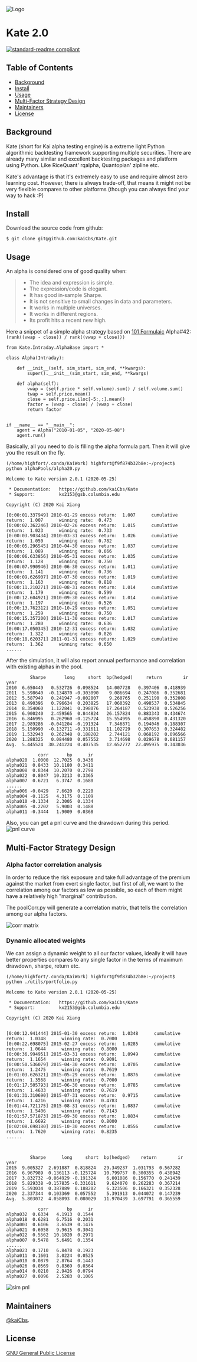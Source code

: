 ![Logo](resource/LOGO.png)

# Kate 2.0
[![standard-readme compliant](https://img.shields.io/badge/readme%20style-standard-brightgreen.svg?style=flat-square)](https://github.com/kaiCbs/StockOpt/blob/master/README.md)


## Table of Contents

- [Background](#background)
- [Install](#install)
- [Usage](#usage)
- [Multi-Factor Strategy Design](#multi-factor-strategy-design)
- [Maintainers](#maintainers)
- [License](#license)

## Background

Kate (short for Kai alpha testing engine) is a extreme light Python algorithmic backtesting framework supporting multiple securities. There are already many similar and excellent backtesting packages and platform using Python. Like RiceQuant' rqalpha, Quantopian' zipline etc. 

Kate's advantage is that it's extremely easy to use and require almost zero learning cost. However, there is always trade-off, that means it might not be very flexible compares to other platforms (though you can always find your way to hack :P)


## Install

Download the source code from github:

    $ git clone git@github.com:kaiCbs/Kate.git


## Usage

An alpha is considered one of good quality when: 

> - The idea and expression is simple.  
> - The expression/code is elegant.  
> - It has good in‐sample Sharpe.  
> - It is not sensitive to small changes in data and parameters.   
> - It works in multiple universes.
> - It works in different regions.
> - Its profit hits a recent new high. 


Here a snippet of a simple alpha strategy based on [101 Formulaic](https://arxiv.org/ftp/arxiv/papers/1601/1601.00991.pdf) Alpha#42: `(rank((vwap - close)) / rank((vwap + close)))`


```
from Kate.Intraday.AlphaBase import *

class Alpha(Intraday): 

    def __init__(self, sim_start, sim_end, **kwargs):
        super().__init__(sim_start, sim_end, **kwargs)
        
    def alpha(self):
        vwap = (self.price * self.volume).sum() / self.volume.sum()
        twap = self.price.mean()
        close = self.price.iloc[-5:,:].mean()
        factor = (vwap - close) / (vwap + close)
        return factor
        

if __name__ == "__main__":
    agent = Alpha("2010-01-05", "2020-05-08")
    agent.run()
```

Basically, all you need to do is filling the alpha formula part. Then it will give you the result on the fly.

```
(/home/highfort/.conda/KaiWork) highfort@f9f874b32b8e:~/project$ python alphaPools/alpha20.py 

Welcome to Kate version 2.0.1 (2020-05-25)

 * Documentation:   https://github.com/kaiCbs/Kate
 * Support:         kx2153@gsb.columbia.edu

Copyright (C) 2020 Kai Xiang

[0:00:01.337949] 2010-01-29 excess return:  1.007      cumulative return:  1.007      winning rate:  0.473
[0:00:02.362246] 2010-02-26 excess return:  1.015      cumulative return:  1.023      winning rate:  0.733
[0:00:03.903434] 2010-03-31 excess return:  1.026      cumulative return:  1.050      winning rate:  0.782
[0:00:05.296545] 2010-04-30 excess return:  1.037      cumulative return:  1.089      winning rate:  0.666
[0:00:06.633856] 2010-05-31 excess return:  1.035      cumulative return:  1.128      winning rate:  0.750
[0:00:07.990946] 2010-06-30 excess return:  1.011      cumulative return:  1.141      winning rate:  0.736
[0:00:09.626907] 2010-07-30 excess return:  1.019      cumulative return:  1.163      winning rate:  0.818
[0:00:11.210271] 2010-08-31 excess return:  1.014      cumulative return:  1.179      winning rate:  0.599
[0:00:12.604921] 2010-09-30 excess return:  1.014      cumulative return:  1.197      winning rate:  0.526
[0:00:13.762312] 2010-10-29 excess return:  1.051      cumulative return:  1.259      winning rate:  0.750
[0:00:15.357200] 2010-11-30 excess return:  1.017      cumulative return:  1.280      winning rate:  0.636
[0:00:17.050345] 2010-12-31 excess return:  1.032      cumulative return:  1.322      winning rate:  0.826
[0:00:18.620371] 2011-01-31 excess return:  1.029      cumulative return:  1.362      winning rate:  0.650
......

```
After the simulation, it will also report annual performance and correlation with existing alphas in the pool.
```
         Sharpe       long     short  bp(hedged)     return        ir
year                                                                
2010  6.650449   0.532726  0.098524   14.007728   0.397406  0.418939
2011  5.598640  -0.134870 -0.303090    9.086694   0.247086  0.352681
2012  5.587949   0.241947 -0.002807    9.260765   0.251190  0.352008
2013  8.490396   0.796634  0.203825   17.060392   0.498537  0.534845
2014  8.354060   1.122841  0.398076   17.264187   0.523938  0.526256
2015  6.900240   2.459565  0.844824   26.157824   0.883343  0.434674
2016  6.846995   0.262960 -0.125724   15.554995   0.458890  0.431320
2017  2.989286  -0.041204 -0.191324    7.346871   0.194046  0.188307
2018  5.150990  -0.132711 -0.331611   11.102729   0.307653  0.324482
2019  1.532943   0.262348  0.188202    2.744121   0.068192  0.096566
2020  1.288325   0.084480  0.057552    3.714698   0.029678  0.081157
Avg.  5.445524  30.241224  0.407535   12.652772  22.495975  0.343036 

            corr       bp      ir
alpha020  1.0000  12.7025  0.3436
alpha021  0.8433  10.1180  0.3411
alpha008  0.8344  10.2070  0.2798
alpha022  0.8047  10.3213  0.3365
alpha007  0.6721   6.3747  0.1680
......
alpha006 -0.0429   7.6620  0.2220
alpha004 -0.1125   4.3175  0.1109
alpha010 -0.1334   2.3005  0.1334
alpha005 -0.2202   5.9003  0.1488
alpha011 -0.3444   1.9009  0.0368
```

Also, you can get a pnl curve and the drawdown during this period.
![pnl curve](/resource/simResult.png)


## Multi-Factor Strategy Design

### Alpha factor correlation analysis

In order to reduce the risk exposure and take full advantage of the premium against the market from evert single factor, but first of all, we want to the correlation among our factors as low as possible, so each of them might have a relatively high "marginal" contribution.

The poolCorr.py will generate a correlation matrix, that tells the correlation among our alpha factors.

![corr matrix](/resource/corrmat.png)


### Dynamic allocated weights

We can assign a dynamic weight to all our factor values, ideally it will have better properties compares to any single factor in the terms of maximum drawdown, sharpe, return etc.


```
(/home/highfort/.conda/KaiWork) highfort@f9f874b32b8e:~/project$ python ./utils/portfolio.py

Welcome to Kate version 2.0.1 (2020-05-25)

 * Documentation:   https://github.com/kaiCbs/Kate
 * Support:         kx2153@gsb.columbia.edu

Copyright (C) 2020 Kai Xiang


[0:00:12.941444] 2015-01-30 excess return:  1.0348      cumulative return:  1.0348      winning rate:  0.7000
[0:00:22.698075] 2015-02-27 excess return:  1.0285      cumulative return:  1.0644      winning rate:  0.8000
[0:00:36.994951] 2015-03-31 excess return:  1.0949      cumulative return:  1.1654      winning rate:  0.9091
[0:00:50.536079] 2015-04-30 excess return:  1.0705      cumulative return:  1.2475      winning rate:  0.7619
[0:01:03.626321] 2015-05-29 excess return:  1.0876      cumulative return:  1.3568      winning rate:  0.7000
[0:01:17.505793] 2015-06-30 excess return:  1.0785      cumulative return:  1.4633      winning rate:  0.7619
[0:01:31.310690] 2015-07-31 excess return:  0.9715      cumulative return:  1.4216      winning rate:  0.4783
[0:01:44.721175] 2015-08-31 excess return:  1.0837      cumulative return:  1.5406      winning rate:  0.7143
[0:01:57.571873] 2015-09-30 excess return:  1.0834      cumulative return:  1.6692      winning rate:  0.8000
[0:02:08.698180] 2015-10-30 excess return:  1.0556      cumulative return:  1.7620      winning rate:  0.8235
......



         Sharpe      long     short  bp(hedged)    return        ir
year                                                              
2015  9.005327  2.691887  0.818824   29.349237  1.031793  0.567282
2016  6.967989  0.136113 -0.125724   10.799757  0.300355  0.438942
2017  3.832732 -0.064929 -0.191324    6.001086  0.156770  0.241439
2018  5.829338 -0.157835 -0.331611    9.624070  0.262283  0.367214
2019  5.593034  0.387889  0.188202    6.323506  0.166321  0.352328
2020  2.337344  0.103369  0.057552    5.391913  0.044072  0.147239
Avg.  5.803072  4.058093  0.080029   11.970439  3.697791  0.365559 

            corr       bp      ir
alpha032  0.6334   4.1913  0.1544
alpha018  0.6281   6.7516  0.2031
alpha003  0.6106   3.6539  0.1476
alpha021  0.6058   9.9615  0.3041
alpha022  0.5562  10.1820  0.2971
alpha007  0.5478   5.6491  0.1354
......
alpha023  0.1710   6.8478  0.1923
alpha011  0.1601   3.0224  0.0525
alpha010  0.0879   2.8764  0.1443
alpha026  0.0569   0.8369  0.0364
alpha014  0.0210   2.9426  0.0794
alpha027  0.0096   2.5283  0.1005
```

![sim pnl](/resource/multifactor.png)

## Maintainers

[@kaiCbs](https://github.com/kaiCbs).


## License

[GNU General Public License](resource/GNU.txt)